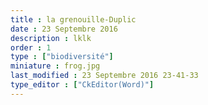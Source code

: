 ```yaml
---
title : la grenouille-Duplic
date : 23 Septembre 2016
description : lklk
order : 1
type : ["biodiversité"]
miniature : frog.jpg
last_modified : 23 Septembre 2016 23-41-33
type_editor : ["CkEditor(Word)"]
---
```

